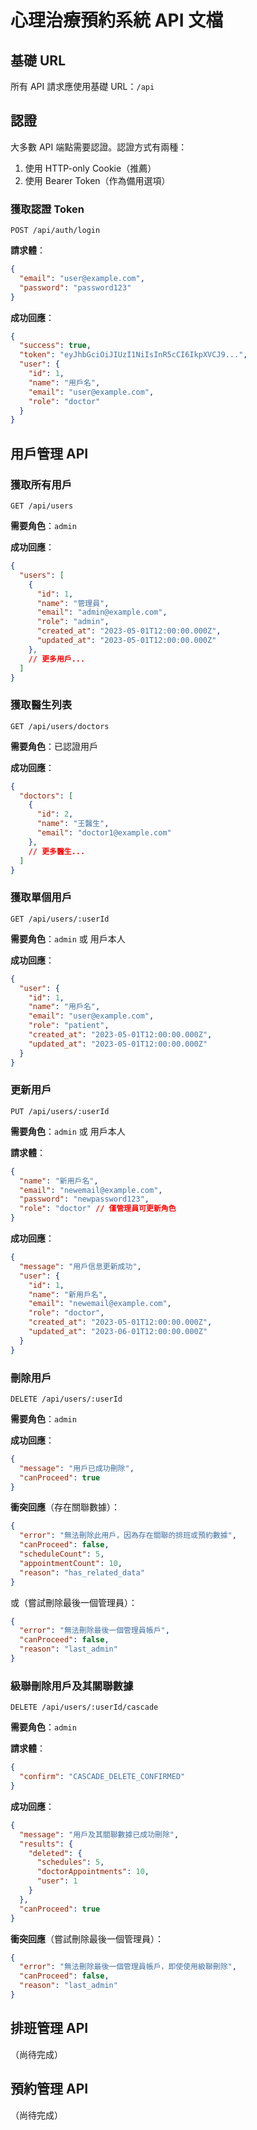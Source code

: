# 心理治療預約系統 API 文檔

## 基礎 URL

所有 API 請求應使用基礎 URL：`/api`

## 認證

大多數 API 端點需要認證。認證方式有兩種：

1. 使用 HTTP-only Cookie（推薦）
2. 使用 Bearer Token（作為備用選項）

### 獲取認證 Token

```
POST /api/auth/login
```

**請求體**：

```json
{
  "email": "user@example.com",
  "password": "password123"
}
```

**成功回應**：

```json
{
  "success": true,
  "token": "eyJhbGciOiJIUzI1NiIsInR5cCI6IkpXVCJ9...",
  "user": {
    "id": 1,
    "name": "用戶名",
    "email": "user@example.com",
    "role": "doctor"
  }
}
```

## 用戶管理 API

### 獲取所有用戶

```
GET /api/users
```

**需要角色**：`admin`

**成功回應**：

```json
{
  "users": [
    {
      "id": 1,
      "name": "管理員",
      "email": "admin@example.com",
      "role": "admin",
      "created_at": "2023-05-01T12:00:00.000Z",
      "updated_at": "2023-05-01T12:00:00.000Z"
    },
    // 更多用戶...
  ]
}
```

### 獲取醫生列表

```
GET /api/users/doctors
```

**需要角色**：已認證用戶

**成功回應**：

```json
{
  "doctors": [
    {
      "id": 2,
      "name": "王醫生",
      "email": "doctor1@example.com"
    },
    // 更多醫生...
  ]
}
```

### 獲取單個用戶

```
GET /api/users/:userId
```

**需要角色**：`admin` 或 用戶本人

**成功回應**：

```json
{
  "user": {
    "id": 1,
    "name": "用戶名",
    "email": "user@example.com",
    "role": "patient",
    "created_at": "2023-05-01T12:00:00.000Z",
    "updated_at": "2023-05-01T12:00:00.000Z"
  }
}
```

### 更新用戶

```
PUT /api/users/:userId
```

**需要角色**：`admin` 或 用戶本人

**請求體**：

```json
{
  "name": "新用戶名",
  "email": "newemail@example.com",
  "password": "newpassword123",
  "role": "doctor" // 僅管理員可更新角色
}
```

**成功回應**：

```json
{
  "message": "用戶信息更新成功",
  "user": {
    "id": 1,
    "name": "新用戶名",
    "email": "newemail@example.com",
    "role": "doctor",
    "created_at": "2023-05-01T12:00:00.000Z",
    "updated_at": "2023-06-01T12:00:00.000Z"
  }
}
```

### 刪除用戶

```
DELETE /api/users/:userId
```

**需要角色**：`admin`

**成功回應**：

```json
{
  "message": "用戶已成功刪除",
  "canProceed": true
}
```

**衝突回應**（存在關聯數據）：

```json
{
  "error": "無法刪除此用戶，因為存在關聯的排班或預約數據",
  "canProceed": false,
  "scheduleCount": 5,
  "appointmentCount": 10,
  "reason": "has_related_data"
}
```

或（嘗試刪除最後一個管理員）：

```json
{
  "error": "無法刪除最後一個管理員帳戶",
  "canProceed": false,
  "reason": "last_admin"
}
```

### 級聯刪除用戶及其關聯數據

```
DELETE /api/users/:userId/cascade
```

**需要角色**：`admin`

**請求體**：

```json
{
  "confirm": "CASCADE_DELETE_CONFIRMED"
}
```

**成功回應**：

```json
{
  "message": "用戶及其關聯數據已成功刪除",
  "results": {
    "deleted": {
      "schedules": 5,
      "doctorAppointments": 10,
      "user": 1
    }
  },
  "canProceed": true
}
```

**衝突回應**（嘗試刪除最後一個管理員）：

```json
{
  "error": "無法刪除最後一個管理員帳戶，即使使用級聯刪除",
  "canProceed": false,
  "reason": "last_admin"
}
```

## 排班管理 API

（尚待完成）

## 預約管理 API

（尚待完成） 